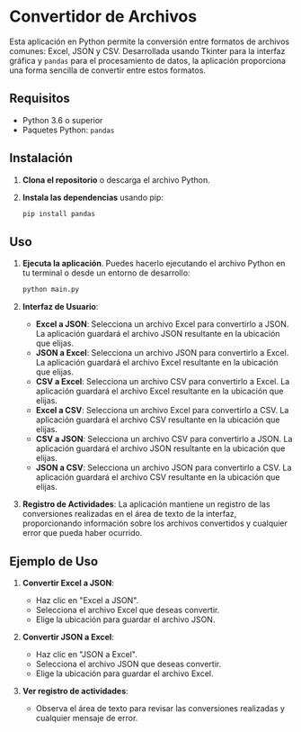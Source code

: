 # Convertidor de Archivos

Esta aplicación en Python permite la conversión entre formatos de archivos comunes: Excel, JSON y CSV. Desarrollada usando Tkinter para la interfaz gráfica y `pandas` para el procesamiento de datos, la aplicación proporciona una forma sencilla de convertir entre estos formatos.

## Requisitos

- Python 3.6 o superior
- Paquetes Python: `pandas`

## Instalación

1. **Clona el repositorio** o descarga el archivo Python.
2. **Instala las dependencias** usando pip:

    ```bash
    pip install pandas
    ```

## Uso

1. **Ejecuta la aplicación**. Puedes hacerlo ejecutando el archivo Python en tu terminal o desde un entorno de desarrollo:

    ```bash
    python main.py
    ```

2. **Interfaz de Usuario**:
   - **Excel a JSON**: Selecciona un archivo Excel para convertirlo a JSON. La aplicación guardará el archivo JSON resultante en la ubicación que elijas.
   - **JSON a Excel**: Selecciona un archivo JSON para convertirlo a Excel. La aplicación guardará el archivo Excel resultante en la ubicación que elijas.
   - **CSV a Excel**: Selecciona un archivo CSV para convertirlo a Excel. La aplicación guardará el archivo Excel resultante en la ubicación que elijas.
   - **Excel a CSV**: Selecciona un archivo Excel para convertirlo a CSV. La aplicación guardará el archivo CSV resultante en la ubicación que elijas.
   - **CSV a JSON**: Selecciona un archivo CSV para convertirlo a JSON. La aplicación guardará el archivo JSON resultante en la ubicación que elijas.
   - **JSON a CSV**: Selecciona un archivo JSON para convertirlo a CSV. La aplicación guardará el archivo CSV resultante en la ubicación que elijas.

3. **Registro de Actividades**: La aplicación mantiene un registro de las conversiones realizadas en el área de texto de la interfaz, proporcionando información sobre los archivos convertidos y cualquier error que pueda haber ocurrido.

## Ejemplo de Uso

1. **Convertir Excel a JSON**:
   - Haz clic en "Excel a JSON".
   - Selecciona el archivo Excel que deseas convertir.
   - Elige la ubicación para guardar el archivo JSON.

2. **Convertir JSON a Excel**:
   - Haz clic en "JSON a Excel".
   - Selecciona el archivo JSON que deseas convertir.
   - Elige la ubicación para guardar el archivo Excel.

3. **Ver registro de actividades**:
   - Observa el área de texto para revisar las conversiones realizadas y cualquier mensaje de error.
